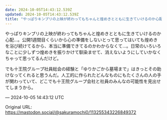 ```yaml
---
date: 2024-10-05T14:43:12.539Z
updated: 2024-10-05T14:43:12.539Z
title: "やっぱりキンプリの上映が終わってもちゃんと煌めきとともに生きていけるのか心配…。[...]"
---
```


<p>やっぱりキンプリの上映が終わってもちゃんと煌めきとともに生きていけるのか心配…。公開1週間目くらいから心の準備をしないとって思ってはいても煌めきを浴び続けてるから、本当に準備できてるのかわからなくて…。日常のいろいろなことに少しずつ煌めきを振りかけて馴染ませて、消えないようにしていかなくちゃって思ってるんだけど。</p><p>でも十王院グループ社員総会の経験と「ゆりかごから墓場まで」はきっとその助けなってくれると思うんだ。人工的に作られたどんなものにもたくさんの人の手が関わっていて、どこでも十王院グループ会社と社員のみんなの可能性を見出せてしまうから。</p>

&mdash; 2024-10-05 14:43:12 UTC

Original URL: https://mastodon.social/@sakuramochi0/113255343226849372

